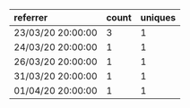 | referrer          | count | uniques |
| :---------------- | :---- | :------ |
| 23/03/20 20:00:00 | 3     | 1       |
| 24/03/20 20:00:00 | 1     | 1       |
| 26/03/20 20:00:00 | 1     | 1       |
| 31/03/20 20:00:00 | 1     | 1       |
| 01/04/20 20:00:00 | 1     | 1       |
